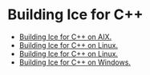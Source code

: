 # Building Ice for C++

- [Building Ice for C++ on AIX.](BuildInstructionsAIX.md)
- [Building Ice for C++ on Linux.](BuildInstructionsLinux.md)
- [Building Ice for C++ on Linux.](BuildInstructionsOSX.md)
- [Building Ice for C++ on Windows.](BuildInstructionsWindows.md)